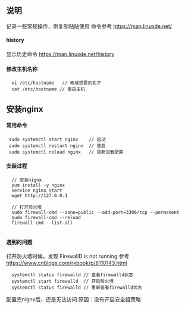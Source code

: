 ## 说明
记录一些常规操作，供复制粘贴使用 命令参考 https://man.linuxde.net/

#### history
显示历史命令
https://man.linuxde.net/history


#### 修改主机名称
```
  vi /etc/hostname   // 改成想要的名字 
  cat /etc/hostname // 重启主机
```

## 安装nginx

#### 常用命令
```
 sudo systemctl start nginx    // 启动
 sudo systemctl restart nginx  // 重启
 sudo systemctl reload nginx   // 重新加载配置
```


#### 安装过程
```
  // 安装nignx
  yum install -y nginx
  service nginx start
  wget http://127.0.0.1
  
  // 打开防火墙
  sudo firewall-cmd --zone=public --add-port=3306/tcp --permanent
  sudo firewall-cmd --reload
  firewall-cmd --list-all
  
```

#### 遇到的问题 
打开防火墙时候，发现 FirewallD is not running 参考 https://www.cnblogs.com/rxbook/p/8110143.html
```
  systemctl status firewalld // 查看firewalld状态
  systemctl start firewalld  // 开启防火墙
  systemctl status firewalld // 重新查看firewalld状态 
```

配置完nignx后，还是无法访问
原因：没有开启安全组策略



